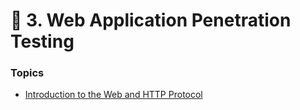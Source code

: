 # 📒 3. Web Application Penetration Testing

### Topics

* [Introduction to the Web and HTTP Protocol](1-webapp-http.md)
